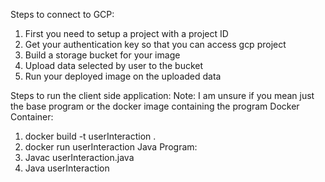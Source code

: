 Steps to connect to GCP:
  1.  First you need to setup a project with a project ID
  2.  Get your authentication key so that you can access gcp project
  3.  Build a storage bucket for your image
  4.  Upload data selected by user to the bucket
  5.  Run your deployed image on the uploaded data

Steps to run the client side application:
Note: I am unsure if you mean just the base program or the docker image containing the program
Docker Container:
  1. docker build -t userInteraction .
  2. docker run userInteraction
Java Program:
  1. Javac userInteraction.java
  2. Java userInteraction
